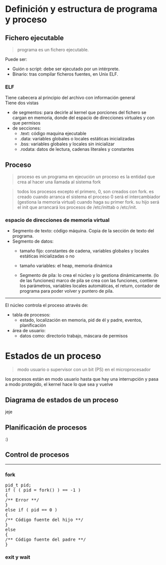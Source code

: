 # Definición y estructura de programa y proceso
## Fichero ejecutable
> programa es un fichero ejecutable.

Puede ser:
- Guión o script: debe ser ejecutado por un intérprete.
- Binario: tras compilar ficheros fuentes, en Unix ELF.

### ELF
Tiene cabecera al principio del archivo con información general<br>
Tiene dos vistas<br>
- de segmentos: para decirle al kernel que porciones del fichero se cargan en memoria, donde del espacio de direcciones virtuales y con que permisos
- de secciones:
    - .text: código maquina ejecutable
    - .data: variables globales o locales estáticas inicializadas
    - .bss: variables globales y locales sin inicializar
    - .rodata: datos de lectura, cadenas literales y constantes

## Proceso
> proceso es un programa en ejecución
> un proceso es la entidad que crea al hacer una llamada al sistema fork

> todos los procesos excepto el primero, 0, son creados con fork.
es creado cuando arranca el sistema
el proceso 0 será el intercambiador (gestiona la memoria virtual) cuando haga su primer fork.
su hijo será el init que arrancará los procesos de /etc/inittab o /etc/init.

### espacio de direcciones de memoria virtual
- Segmento de texto: código máquina. Copia de la sección de texto del programa.
- Segmento de datos:
    - tamaño fijo: constantes de cadena, variables globales y locales estáticas inicializadas o no
    - tamaño variables: el heap, memoria dinámica

    - Segmento de pila: lo crea el núcleo y lo gestiona dinámicamente.
(lo de las funciones)
marco de pila se crea con las funciones, contiene los parámetros, variables locales automáticas, el return, contador de programa para poder volver y puntero de pila.
-----------------
El núcleo controla el proceso através de:
- tabla de procesos:
    - estado, localización en memoria, pid de él y padre, eventos, planificación
- área de usuario:
    - datos como: directorio trabajo, máscara de permisos


# Estados de un proceso
> modo usuario o supervisor con un bit (PS) en el microprocesador

los procesos están en modo usuario hasta que hay una interrupción y pasa a modo protegido, el kernel hace lo que sea y vuelve

## Diagrama de estados de un proceso
jeje
## Planificación de procesos 
:)
## Control de procesos
--------------
### fork
<pre>
pid_t pid;
if ( ( pid = fork() ) == -1 )
{
/** Error **/
}
else if ( pid == 0 )
{
/** Código fuente del hijo **/
}
else
{
/** Código fuente del padre **/
}
</pre>
### exit y wait
